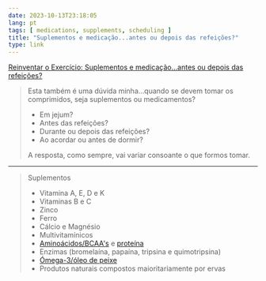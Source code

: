 ```yaml
---
date: 2023-10-13T23:18:05
lang: pt
tags: [ medications, supplements, scheduling ]
title: "Suplementos e medicação...antes ou depois das refeições?"
type: link
---
```


[Reinventar o Exercício: Suplementos e medicação...antes ou depois das refeições?](https://reinventaroexercicio.blogspot.com/2017/04/suplementos-e-medicacaoantes-ou-depois.html)

> Esta também é uma dúvida minha...quando se devem tomar os comprimidos, seja suplementos ou medicamentos?
>
> * Em jejum? 
> * Antes das refeições?  
> * Durante ou depois das refeições?  
> * Ao acordar ou antes de dormir? 
>
> A resposta, como sempre, vai variar consoante o que formos tomar.

---

> Suplementos
>
> * Vitamina A, E, D e K
> * Vitaminas B e C
> * Zinco
> * Ferro
> * Cálcio e Magnésio
> * Multivitamínicos
> * [Aminoácidos/BCAA's](http://reinventaroexercicio.blogspot.pt/2017/01/aminoacidos-e-bcaasvale-pena-tomar.html) e [proteína](http://reinventaroexercicio.blogspot.pt/2016/11/proteinadevo-suplementar-parte-1.html)
> * Enzimas (bromelaína, papaína, tripsina e quimotripsina)
> * [Ómega-3/óleo de peixe](http://reinventaroexercicio.blogspot.pt/2016/08/oleo-de-peixe-omega-3sim-ou-sopas.html)
> * Produtos naturais compostos maioritariamente por ervas
